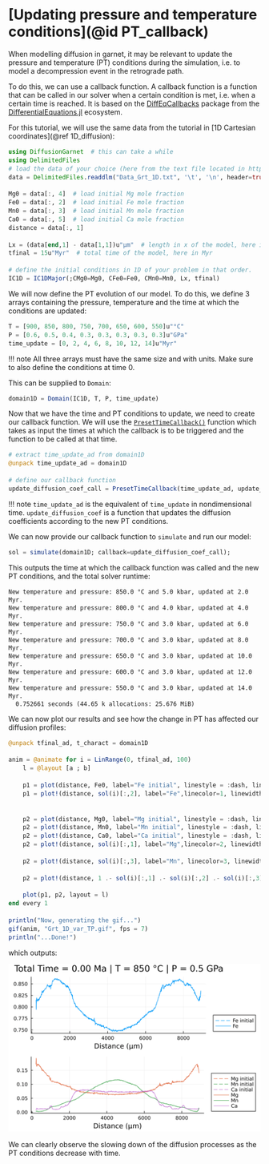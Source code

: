# [Updating pressure and temperature conditions](@id PT_callback)

When modelling diffusion in garnet, it may be relevant to update the pressure and temperature (PT) conditions during the simulation, i.e. to model a decompression event in the retrograde path.

To do this, we can use a callback function. A callback function is a function that can be called in our solver when a certain condition is met, i.e. when a certain time is reached. It is based on the [DiffEqCallbacks](https://docs.sciml.ai/DiffEqCallbacks/stable/) package from the [DifferentialEquations.jl](https://docs.sciml.ai/DiffEqDocs/stable/) ecosystem.

For this tutorial, we will use the same data from the tutorial in [1D Cartesian coordinates](@ref 1D_diffusion):

```julia
using DiffusionGarnet  # this can take a while
using DelimitedFiles
# load the data of your choice (here from the text file located in https://github.com/Iddingsite/DiffusionGarnet.jl/tree/main/examples/1D, place it in the same folder as where you are running the code)
data = DelimitedFiles.readdlm("Data_Grt_1D.txt", '\t', '\n', header=true)[1]

Mg0 = data[:, 4]  # load initial Mg mole fraction
Fe0 = data[:, 2]  # load initial Fe mole fraction
Mn0 = data[:, 3]  # load initial Mn mole fraction
Ca0 = data[:, 5]  # load initial Ca mole fraction
distance = data[:, 1]

Lx = (data[end,1] - data[1,1])u"µm"  # length in x of the model, here in µm
tfinal = 15u"Myr"  # total time of the model, here in Myr

# define the initial conditions in 1D of your problem in that order.
IC1D = IC1DMajor(;CMg0=Mg0, CFe0=Fe0, CMn0=Mn0, Lx, tfinal)
```

We will now define the PT evolution of our model. To do this, we define 3 arrays containing the pressure, temperature and the time at which the conditions are updated:

```julia
T = [900, 850, 800, 750, 700, 650, 600, 550]u"°C"
P = [0.6, 0.5, 0.4, 0.3, 0.3, 0.3, 0.3, 0.3]u"GPa"
time_update = [0, 2, 4, 6, 8, 10, 12, 14]u"Myr"
```

!!! note
    All three arrays must have the same size and with units. Make sure to also define the conditions at time 0.

This can be supplied to `Domain`:

```julia
domain1D = Domain(IC1D, T, P, time_update)
```

Now that we have the time and PT conditions to update, we need to create our callback function. We will use the [`PresetTimeCallback()`](https://docs.sciml.ai/DiffEqCallbacks/stable/timed_callbacks/#DiffEqCallbacks.PresetTimeCallback) function which takes as input the times at which the callback is to be triggered and the function to be called at that time.

```julia
# extract time_update_ad from domain1D
@unpack time_update_ad = domain1D

# define our callback function
update_diffusion_coef_call = PresetTimeCallback(time_update_ad, update_diffusion_coef)
```

!!! note
    `time_update_ad` is the equivalent of `time_update` in nondimensional time. `update_diffusion_coef` is a function that updates the diffusion coefficients according to the new PT conditions.

We can now provide our callback function to `simulate` and run our model:

```julia
sol = simulate(domain1D; callback=update_diffusion_coef_call);
```

This outputs the time at which the callback function was called and the new PT conditions, and the total solver runtime:

```
New temperature and pressure: 850.0 °C and 5.0 kbar, updated at 2.0 Myr.
New temperature and pressure: 800.0 °C and 4.0 kbar, updated at 4.0 Myr.
New temperature and pressure: 750.0 °C and 3.0 kbar, updated at 6.0 Myr.
New temperature and pressure: 700.0 °C and 3.0 kbar, updated at 8.0 Myr.
New temperature and pressure: 650.0 °C and 3.0 kbar, updated at 10.0 Myr.
New temperature and pressure: 600.0 °C and 3.0 kbar, updated at 12.0 Myr.
New temperature and pressure: 550.0 °C and 3.0 kbar, updated at 14.0 Myr.
  0.752661 seconds (44.65 k allocations: 25.676 MiB)
```

We can now plot our results and see how the change in PT has affected our diffusion profiles:

```julia
@unpack tfinal_ad, t_charact = domain1D

anim = @animate for i = LinRange(0, tfinal_ad, 100)
    l = @layout [a ; b]

    p1 = plot(distance, Fe0, label="Fe initial", linestyle = :dash, linewidth=1, dpi=200, title = "Total Time = $(round(((i)* t_charact);digits=2)) Ma", legend=:outerbottomright, linecolor=1,xlabel = "Distance (µm)")
    p1 = plot!(distance, sol(i)[:,2], label="Fe",linecolor=1, linewidth=1)


    p2 = plot(distance, Mg0, label="Mg initial", linestyle = :dash, linewidth=1, dpi=200,legend=:outerbottomright,linecolor=2,xlabel = "Distance (µm)")
    p2 = plot!(distance, Mn0, label="Mn initial", linestyle = :dash, linewidth=1, linecolor=3)
    p2 = plot!(distance, Ca0, label="Ca initial", linestyle = :dash, linewidth=1, linecolor=4)
    p2 = plot!(distance, sol(i)[:,1], label="Mg",linecolor=2, linewidth=1)

    p2 = plot!(distance, sol(i)[:,3], label="Mn", linecolor=3, linewidth=1)

    p2 = plot!(distance, 1 .- sol(i)[:,1] .- sol(i)[:,2] .- sol(i)[:,3], label="Ca", linecolor=4, linewidth=1)

    plot(p1, p2, layout = l)
end every 1

println("Now, generating the gif...")
gif(anim, "Grt_1D_var_TP.gif", fps = 7)
println("...Done!")

```

which outputs:

![1D diffusion profil of a garnet with PT](./assets/img/Grt_1D_var_TP.gif)

We can clearly observe the slowing down of the diffusion processes as the PT conditions decrease with time.
